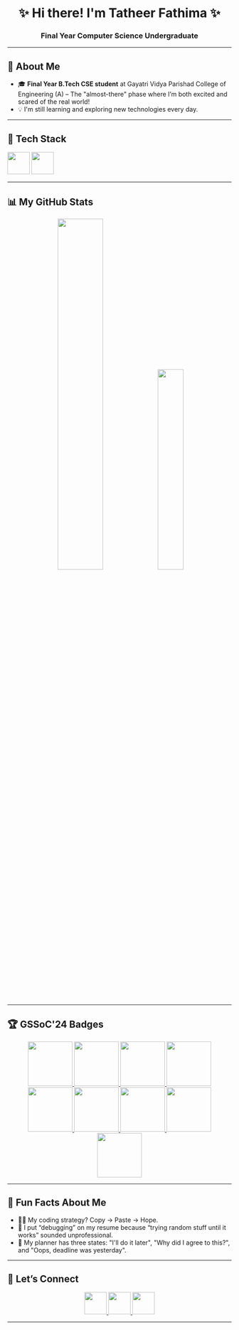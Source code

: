 <h1 align="center">✨ Hi there! I'm Tatheer Fathima ✨ </h1>
<h3 align="center">Final Year Computer Science Undergraduate</h3>

---

## 🔮 About Me
 

- 🎓 **Final Year B.Tech CSE student** at Gayatri Vidya Parishad College of Engineering (A) – The "almost-there" phase where I’m both excited and scared of the real world!
- 💡 I'm still learning and exploring new technologies every day.  

---

## 📱 Tech Stack

<p align="left">
  <img src="https://skillicons.dev/icons?i=html,css,js,react,nodejs,express,mongodb,git,github" height="50" />
  <img src="https://skillicons.dev/icons?i=java,c,cpp,tailwindcss,bootstrap,firebase,vscode,postman,figma" height="50" />
</p>

---

## 📊 My GitHub Stats  

<p align="center">
  <img src="https://github-readme-stats.vercel.app/api?username=tatheer-fathima&show_icons=true&theme=radical" width="45%" />
  <img src="https://github-readme-stats.vercel.app/api/top-langs/?username=tatheer-fathima&layout=compact&theme=radical" width="34%" />
</p>

---


## 🏆 GSSoC'24 Badges

<p align="center">
  <a href="https://gssoc.girlscript.tech/leaderboard?year=2024&username=your-github-username" target="_blank">
    <img src="https://raw.githubusercontent.com/GSSoC24/Postman-Challenge/main/docs/assets/Postman%20White.png" width="100px" height="100px" />
    <img src="https://raw.githubusercontent.com/GSSoC24/Postman-Challenge/main/docs/assets/1.png" width="100px" height="100px" />
    <img src="https://raw.githubusercontent.com/GSSoC24/Postman-Challenge/main/docs/assets/2.png" width="100px" height="100px" />
    <img src="https://raw.githubusercontent.com/GSSoC24/Postman-Challenge/main/docs/assets/3.png" width="100px" height="100px" />
    <img src="https://raw.githubusercontent.com/GSSoC24/Postman-Challenge/main/docs/assets/4.png" width="100px" height="100px" />
    <img src="https://raw.githubusercontent.com/GSSoC24/Postman-Challenge/main/docs/assets/5.png" width="100px" height="100px" />
    <img src="https://raw.githubusercontent.com/GSSoC24/Postman-Challenge/main/docs/assets/6.png" width="100px" height="100px" />
    <img src="https://raw.githubusercontent.com/GSSoC24/Postman-Challenge/main/docs/assets/7.png" width="100px" height="100px" />
    <img src="https://raw.githubusercontent.com/GSSoC24/Postman-Challenge/main/docs/assets/8.png" width="100px" height="100px" />
  </a>
</p>

---

## 🤡 Fun Facts About Me

- 🕵️‍♂️ My coding strategy? Copy → Paste → Hope.
- 🤷 I put “debugging” on my resume because “trying random stuff until it works” sounded unprofessional.
- 📅 My planner has three states: "I'll do it later", "Why did I agree to this?", and "Oops, deadline was yesterday".
  
---
## 💬 Let’s Connect

<p align="center">
  <a href="https://linkedin.com/in/tatheer-fathima-5ba16b275" target="_blank">
    <img src="https://skillicons.dev/icons?i=linkedin" height="50" />
  </a>
  <a href="mailto:tatheerfathima2004@gmail.com">
    <img src="https://skillicons.dev/icons?i=gmail" height="50" />
  </a>
  <a href="https://github.com/tatheer-fathima" target="_blank">
    <img src="https://skillicons.dev/icons?i=github" height="50" />
  </a>
</p>



---
